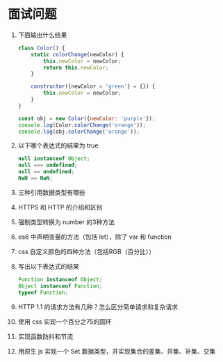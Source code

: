 # 面试问题

1. 下面输出什么结果

    ```js
    class Color() {
        static colorChange(newColor) {
            this.newColor = newColor;
            return this.newColor;
        }
    
        constructor({newColor = 'green'} = {}) {
            this.newColor = newColor;
        }
    }
    
    const obj = new Color({newColor: 'purple'});
    console.log(Color.colorChange('orange'));
    console.log(obj.colorChange('orange'));
    ```

2. 以下哪个表达式的结果为 true

    ```js
    null instanceof Object;
    null === undefined;
    null == undefined;
    NaN == NaN;
    ```

3. 三种引用数据类型有哪些
4. HTTPS 和 HTTP 的介绍和区别
5. 强制类型转换为 number 的3种方法
6. es6 中声明变量的方法（包括 let），除了 var 和 function
7. css 自定义颜色的四种方法（包括RGB（百分比））
8. 写出以下表达式的结果

    ```js
    Function instanceof Object;
    Object instanceof Function;
    typeof Function;
    ```

9. HTTP 1.1 的请求方法有几种？怎么区分简单请求和复杂请求
10. 使用 css 实现一个百分之75的圆环
11. 实现函数防抖和节流
12. 用原生 js 实现一个 Set 数据类型，并实现集合的差集、并集、补集、交集
